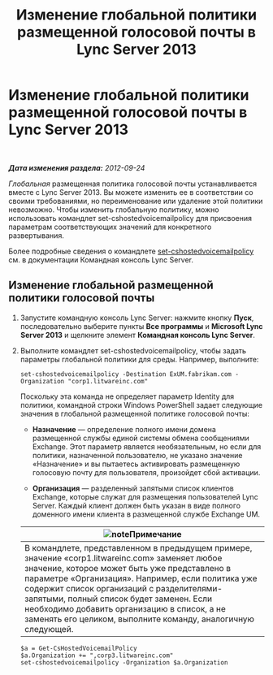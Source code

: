 ﻿---
title: Изменение глобальной политики размещенной голосовой почты в Lync Server 2013
TOCTitle: Изменение глобальной политики размещенной голосовой почты в Lync Server 2013
ms:assetid: f059b3ce-a7d8-4ea9-b10b-0052222ec2ce
ms:mtpsurl: https://technet.microsoft.com/ru-ru/library/Gg412994(v=OCS.15)
ms:contentKeyID: 49311611
ms.date: 05/19/2016
mtps_version: v=OCS.15
ms.translationtype: HT
---

# Изменение глобальной политики размещенной голосовой почты в Lync Server 2013

 

_**Дата изменения раздела:** 2012-09-24_

*Глобальная* размещенная политика голосовой почты устанавливается вместе с Lync Server 2013. Вы можете изменить ее в соответствии со своими требованиями, но переименование или удаление этой политики невозможно. Чтобы изменить глобальную политику, можно использовать командлет set-cshostedvoicemailpolicy для присвоения параметрам соответствующих значений для конкретного развертывания.

Более подробные сведения о командлете [set-cshostedvoicemailpolicy](https://docs.microsoft.com/en-us/powershell/module/skype/Set-CsHostedVoicemailPolicy) см. в документации Командная консоль Lync Server.

## Изменение глобальной размещенной политики голосовой почты

1.  Запустите командную консоль Lync Server: нажмите кнопку **Пуск**, последовательно выберите пункты **Все программы** и **Microsoft Lync Server 2013** и щелкните элемент **Командная консоль Lync Server**.

2.  Выполните командлет set-cshostedvoicemailpolicy, чтобы задать параметры глобальной политики для среды. Например, выполните:
    
        set-cshostedvoicemailpolicy -Destination ExUM.fabrikam.com -Organization "corp1.litwareinc.com"
    
    Поскольку эта команда не определяет параметр Identity для политики, командной строки Windows PowerShell задает следующие значения в глобальной размещенной политике голосовой почты:
    
      - **Назначение** — определение полного имени домена размещенной службы единой системы обмена сообщениями Exchange. Этот параметр является необязательным, но если для политики, назначенной пользователю, не указано значение «Назначение» и вы пытаетесь активировать размещенную голосовую почту для пользователя, произойдет сбой активации.
    
      - **Организация** — разделенный запятыми список клиентов Exchange, которые служат для размещения пользователей Lync Server. Каждый клиент должен быть указан в виде полного доменного имени клиента в размещенной службе Exchange UM.
    
    <table>
    <thead>
    <tr class="header">
    <th><img src="images/Gg398412.note(OCS.15).gif" title="note" alt="note" />Примечание</th>
    </tr>
    </thead>
    <tbody>
    <tr class="odd">
    <td>В командлете, представленном в предыдущем примере, значение «corp1.litwareinc.com» заменяет любое значение, которое может быть уже представлено в параметре «Организация». Например, если политика уже содержит список организаций с разделителями-запятыми, полный список будет заменен. Если необходимо добавить организацию в список, а не заменять его целиком, выполните команду, аналогичную следующей.</td>
    </tr>
    </tbody>
    </table>
    
        $a = Get-CsHostedVoicemailPolicy
        $a.Organization += ",corp3.litwareinc.com"
        set-cshostedvoicemailpolicy -Organization $a.Organization

